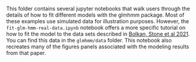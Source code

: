 This folder contains several jupyter notebooks that walk users through the details of how to fit different models with the glmhmm package. Most of these examples use simulated data for illustration purposes. However, the <code>fit-glm-hmm-real-data.ipynb</code> notebook offers a more specific tutorial on how to fit the model to the data sets described in [Bolkan, Stone et al 2021](https://www.biorxiv.org/content/10.1101/2021.07.23.453573v1). You can find this data in the <code>glmhmm/data</code> folder. This notebook also recreates many of the figures panels associated with the modeling results from that paper. 
